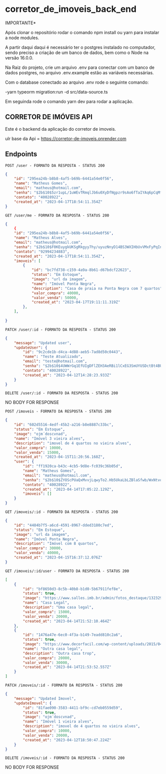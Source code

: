 # corretor_de_imoveis_back_end

IMPORTANTE*

Após clonar o repositório rodar o comando npm install ou yarn para instalar a node modules.

A partir daqui daqui é necessário ter o postgres instalado no computador, sendo preciso a criação de um banco de dados, bem como o Node na versão 16.0.0.

Na Raiz do projeto, crie um arquivo .env para conectar com um banco de dados postgres, no arquivo .env.example estão as variáveis necessárias.

Com o database conectado ao arquivo .env rode o seguinte comando:

-yarn typeorm migration:run -d src/data-source.ts

Em seguinda rode o comando yarn dev para rodar a aplicação.

## **CORRETOR DE IMÓVEIS API**

Este é o backend da aplicação do corretor de imoveis.

ulr base da Api = https://corretor-de-imoveis.onrender.com 

## **Endpoints**

`POST /user - FORMATO DA RESPOSTA - STATUS 200`

```json
{
	"id": "295ea24b-b8b8-4af5-b69b-6441a54e0f56",
	"name": "Matheus Gomes",
	"email": "matheus@hotmail.com",
	"senha": "$2b$10$5zr1upL/1uWEvTRmqlJb6u0XyDfNgpzr9sAo6fTaIYAq6pCqMfK0y",
	"contato": "40028922",
	"created_at": "2023-04-17T18:54:11.354Z"
}
```

`GET /user/me - FORMATO DA RESPOSTA - STATUS 200`

```json
{
	{
	"id": "295ea24b-b8b8-4af5-b69b-6441a54e0f56",
	"name": "Matheus Alves",
	"email": "matheus@hotmail.com",
	"senha": "$2b$10$F0KEuygkUKSgRkgyy7hy/uyuzNnyD14BS3WXIHbUvVMxFyPqIn9s.",
	"contato": "92994234883",
	"created_at": "2023-04-17T18:54:11.354Z",
	"imoveis": [
		{
			"id": "bc7fd738-c159-4a9a-8b61-d67bdcf22623",
			"status": "Em Estoque",
			"image": "url da imagem",
			"name": "Imóvel Ponta Negra",
			"description": "Casa de praia na Ponta Negra com 7 quartos",
			"valor_compra": 40000,
			"valor_venda": 50000,
			"created_at": "2023-04-17T19:11:11.319Z"
		},
	],
	
}
```

`PATCH /user/:id - FORMATO DA RESPOSTA - STATUS 200`

```json
{
	"message": "Updated user",
	"updateUser": {
		"id": "9c2cde1b-d4ca-4d88-aeb5-7ad8d50c0443",
		"name": "Teste Atualizado",
		"email": "teste@hotmail.com",
		"senha": "$2b$10$4UWWrGq1EfUIgDFlZEH3AeRBi1lCxEG3SmUYUSDctBt4BUZGUDU9W",
		"contato": "40028922",
		"created_at": "2023-04-12T14:28:23.933Z"
	}
}
```

`DELETE /user/:id - FORMATO DA RESPOSTA - STATUS 200`

NO BODY FOR RESPONSE

`POST /imoveis - FORMATO DA RESPOSTA - STATUS 200`

```json
{
	"id": "602d5516-4edf-45b2-a216-b8e8887c33bc",
	"status": "Em Estoque",
	"image": "ojm´doscvnad",
	"name": "Imóvel 3 vieira alves",
	"description": "imovel de 4 quartos no vieira alves",
	"valor_compra": 10000,
	"valor_venda": 15000,
	"created_at": "2023-04-15T11:20:56.168Z",
	"user": {
		"id": "ff1920ca-b43c-4cb5-9d8e-fc039c36b05d",
		"name": "Matheus Gomes",
		"email": "matheus@hotmail.com",
		"senha": "$2b$10$ZYOScPUaQxMvvjLqwyTo2.Hb5UkaLbLZBlaSfwb/WxNtvoQy4ralm",
		"contato": "40028922",
		"created_at": "2023-04-14T17:05:22.129Z",
		"imoveis": []
	}
}
```

`GET /imoveis/:id - FORMATO DA RESPOSTA - STATUS 200`

```json
{
	"id": "4484b7f5-a6cd-4591-8967-dded3180c7ed",
	"status": "Em Estoque",
	"image": "url da imagem",
	"name": "Imóvel Ponta Negra",
	"description": "Imóvel com 8 quartos",
	"valor_compra": 30000,
	"valor_venda": 40000,
	"created_at": "2023-04-15T16:37:12.076Z"
}
```

`GET /imoveis/:id/user - FORMATO DA RESPOSTA - STATUS 200`

```json
[
	{
		"id": "bf8650d3-8c5b-40b8-b1d0-5b67911fef8e",
		"status": true,
		"image": "https://www.salles.imb.br/admin/fotos_destaque/13232908_1604013343248088_6302168264450648482_n.jpg",
		"name": "Casa Legal",
		"description": "Uma casa legal",
		"valor_compra": 15000,
		"valor_venda": 20000,
		"created_at": "2023-04-14T21:52:10.464Z"
	},
	{
		"id": "1476a47e-6ec0-4f3a-b149-7eadd810c2a6",
		"status": true,
		"image": "https://www.decorfacil.com/wp-content/uploads/2015/04/imagem-220.jpg",
		"name": "Outra casa legal",
		"description": "Outra casa trop",
		"valor_compra": 20000,
		"valor_venda": 30000,
		"created_at": "2023-04-14T21:53:52.557Z"
	}
]
```

`PATCH /imoveis/:id - FORMATO DA RESPOSTA - STATUS 200`

```json
{
	"message": "Updated Imovel",
	"updateImovel": {
		"id": "81fae090-3583-4411-bf9c-cd7eb0559d59",
		"status": true,
		"image": "ojm´doscvnad",
		"name": "Imóvel 1 vieira alves",
		"description": "imovel de 4 quartos no vieira alves",
		"valor_compra": 10000,
		"valor_venda": 20000,
		"created_at": "2023-04-12T18:50:47.224Z"
	}
}
```

`DELETE /imoveis/:id - FORMATO DA RESPOSTA - STATUS 200`

NO BODY FOR RESPONSE
